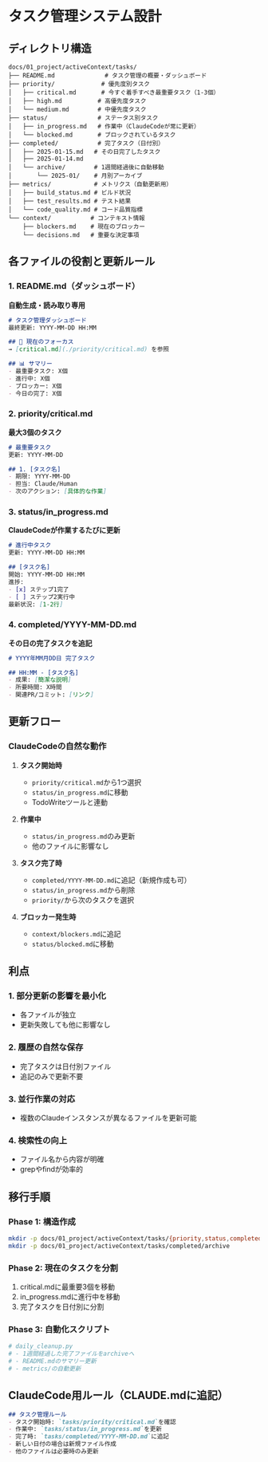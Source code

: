 # タスク管理システム設計

## ディレクトリ構造

```
docs/01_project/activeContext/tasks/
├── README.md              # タスク管理の概要・ダッシュボード
├── priority/             # 優先度別タスク
│   ├── critical.md       # 今すぐ着手すべき最重要タスク（1-3個）
│   ├── high.md          # 高優先度タスク
│   └── medium.md        # 中優先度タスク
├── status/              # ステータス別タスク
│   ├── in_progress.md   # 作業中（ClaudeCodeが常に更新）
│   └── blocked.md       # ブロックされているタスク
├── completed/           # 完了タスク（日付別）
│   ├── 2025-01-15.md   # その日完了したタスク
│   ├── 2025-01-14.md   
│   └── archive/        # 1週間経過後に自動移動
│       └── 2025-01/    # 月別アーカイブ
├── metrics/            # メトリクス（自動更新用）
│   ├── build_status.md # ビルド状況
│   ├── test_results.md # テスト結果
│   └── code_quality.md # コード品質指標
└── context/           # コンテキスト情報
    ├── blockers.md    # 現在のブロッカー
    └── decisions.md   # 重要な決定事項

```

## 各ファイルの役割と更新ルール

### 1. README.md（ダッシュボード）
**自動生成・読み取り専用**
```markdown
# タスク管理ダッシュボード
最終更新: YYYY-MM-DD HH:MM

## 📍 現在のフォーカス
→ [critical.md](./priority/critical.md) を参照

## 📊 サマリー
- 最重要タスク: X個
- 進行中: X個  
- ブロッカー: X個
- 今日の完了: X個
```

### 2. priority/critical.md
**最大3個のタスク**
```markdown
# 最重要タスク
更新: YYYY-MM-DD

## 1. [タスク名]
- 期限: YYYY-MM-DD
- 担当: Claude/Human
- 次のアクション: [具体的な作業]
```

### 3. status/in_progress.md
**ClaudeCodeが作業するたびに更新**
```markdown
# 進行中タスク
更新: YYYY-MM-DD HH:MM

## [タスク名]
開始: YYYY-MM-DD HH:MM
進捗: 
- [x] ステップ1完了
- [ ] ステップ2実行中
最新状況: [1-2行]
```

### 4. completed/YYYY-MM-DD.md
**その日の完了タスクを追記**
```markdown
# YYYY年MM月DD日 完了タスク

## HH:MM - [タスク名]
- 成果: [簡潔な説明]
- 所要時間: X時間
- 関連PR/コミット: [リンク]
```

## 更新フロー

### ClaudeCodeの自然な動作
1. **タスク開始時**
   - `priority/critical.md`から1つ選択
   - `status/in_progress.md`に移動
   - TodoWriteツールと連動

2. **作業中**
   - `status/in_progress.md`のみ更新
   - 他のファイルに影響なし

3. **タスク完了時**
   - `completed/YYYY-MM-DD.md`に追記（新規作成も可）
   - `status/in_progress.md`から削除
   - `priority/`から次のタスクを選択

4. **ブロッカー発生時**
   - `context/blockers.md`に追記
   - `status/blocked.md`に移動

## 利点

### 1. 部分更新の影響を最小化
- 各ファイルが独立
- 更新失敗しても他に影響なし

### 2. 履歴の自然な保存
- 完了タスクは日付別ファイル
- 追記のみで更新不要

### 3. 並行作業の対応
- 複数のClaudeインスタンスが異なるファイルを更新可能

### 4. 検索性の向上
- ファイル名から内容が明確
- grepやfindが効率的

## 移行手順

### Phase 1: 構造作成
```bash
mkdir -p docs/01_project/activeContext/tasks/{priority,status,completed,metrics,context}
mkdir -p docs/01_project/activeContext/tasks/completed/archive
```

### Phase 2: 現在のタスクを分割
1. critical.mdに最重要3個を移動
2. in_progress.mdに進行中を移動  
3. 完了タスクを日付別に分割

### Phase 3: 自動化スクリプト
```python
# daily_cleanup.py
# - 1週間経過した完了ファイルをarchiveへ
# - README.mdのサマリー更新
# - metrics/の自動更新
```

## ClaudeCode用ルール（CLAUDE.mdに追記）

```markdown
## タスク管理ルール
- タスク開始時: `tasks/priority/critical.md`を確認
- 作業中: `tasks/status/in_progress.md`を更新
- 完了時: `tasks/completed/YYYY-MM-DD.md`に追記
- 新しい日付の場合は新規ファイル作成
- 他のファイルは必要時のみ更新
```